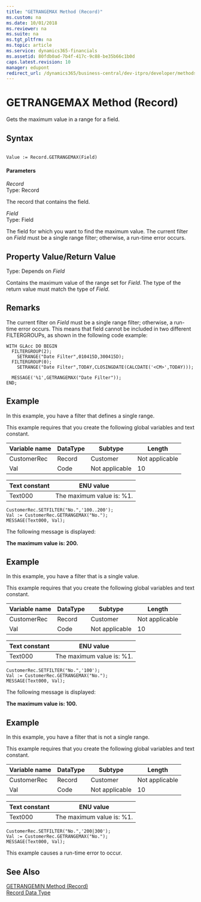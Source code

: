 ```yaml
---
title: "GETRANGEMAX Method (Record)"
ms.custom: na
ms.date: 10/01/2018
ms.reviewer: na
ms.suite: na
ms.tgt_pltfrm: na
ms.topic: article
ms.service: dynamics365-financials
ms.assetid: 80fdb0ad-7b4f-417c-9c88-be35b66c1b0d
caps.latest.revision: 10
manager: edupont
redirect_url: /dynamics365/business-central/dev-itpro/developer/methods-auto/al-method-reference
---
```


 

# GETRANGEMAX Method (Record)
Gets the maximum value in a range for a field.  
  
## Syntax  
  
```  
  
Value := Record.GETRANGEMAX(Field)  
```  
  
#### Parameters  
 *Record*  
 Type: Record  
  
 The record that contains the field.  
  
 *Field*  
 Type: Field  
  
 The field for which you want to find the maximum value. The current filter on *Field* must be a single range filter; otherwise, a run-time error occurs.  
  
## Property Value/Return Value  
 Type: Depends on *Field*  
  
 Contains the maximum value of the range set for *Field*. The type of the return value must match the type of *Field*.  
  
## Remarks  
 The current filter on *Field* must be a single range filter; otherwise, a run-time error occurs. This means that field cannot be included in two different FILTERGROUPs, as shown in the following code example:  
  
```  
WITH GLAcc DO BEGIN  
  FILTERGROUP(2);  
    SETRANGE("Date Filter",010415D,300415D);  
  FILTERGROUP(0);  
    SETRANGE("Date Filter",TODAY,CLOSINGDATE(CALCDATE('<CM>',TODAY)));  
  
  MESSAGE('%1',GETRANGEMAX("Date Filter"));  
END;  
```  
  
## Example  
 In this example, you have a filter that defines a single range.  
  
 This example requires that you create the following global variables and text constant.  
  
|Variable name|DataType|Subtype|Length|  
|-------------------|--------------|-------------|------------|  
|CustomerRec|Record|Customer|Not applicable|  
|Val|Code|Not applicable|10|  
  
|Text constant|ENU value|  
|-------------------|---------------|  
|Text000|The maximum value is: %1.|  
  
```  
CustomerRec.SETFILTER("No.",'100..200');  
Val := CustomerRec.GETRANGEMAX("No.");  
MESSAGE(Text000, Val);  
```  
  
 The following message is displayed:  
  
 **The maximum value is: 200.**  
  
## Example  
 In this example, you have a filter that is a single value.  
  
 This example requires that you create the following global variables and text constant.  
  
|Variable name|DataType|Subtype|Length|  
|-------------------|--------------|-------------|------------|  
|CustomerRec|Record|Customer|Not applicable|  
|Val|Code|Not applicable|10|  
  
|Text constant|ENU value|  
|-------------------|---------------|  
|Text000|The maximum value is: %1.|  
  
```  
CustomerRec.SETFILTER("No.",'100');  
Val := CustomerRec.GETRANGEMAX("No.");  
MESSAGE(Text000, Val);  
```  
  
 The following message is displayed:  
  
 **The maximum value is: 100.**  
  
## Example  
 In this example, you have a filter that is not a single range.  
  
 This example requires that you create the following global variables and text constant.  
  
|Variable name|DataType|Subtype|Length|  
|-------------------|--------------|-------------|------------|  
|CustomerRec|Record|Customer|Not applicable|  
|Val|Code|Not applicable|10|  
  
|Text constant|ENU value|  
|-------------------|---------------|  
|Text000|The maximum value is: %1.|  
  
```  
CustomerRec.SETFILTER("No.",'200|300');  
Val := CustomerRec.GETRANGEMAX("No.");  
MESSAGE(Text000, Val);  
```  
  
 This example causes a run-time error to occur.  
  
## See Also  
 [GETRANGEMIN Method \(Record\)](devenv-GETRANGEMIN-Method-Record.md)   
 [Record Data Type](../datatypes/devenv-Record-Data-Type.md)